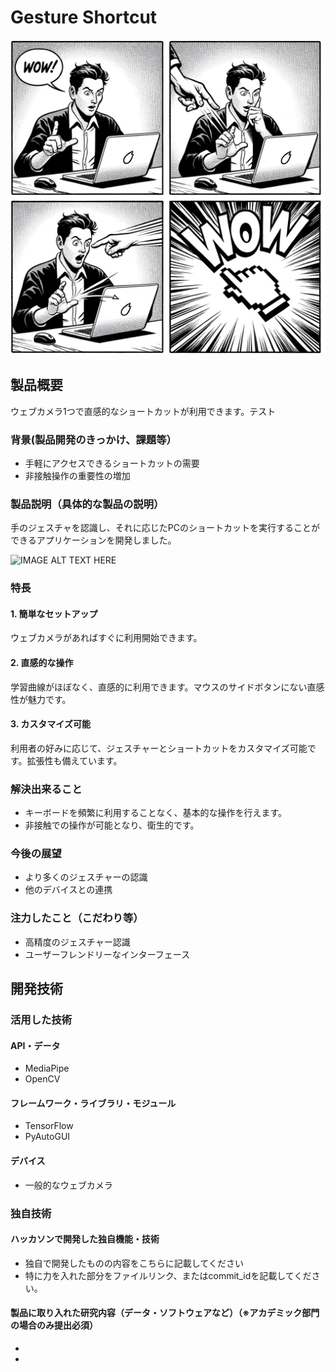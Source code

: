 # Gesture Shortcut

![IMAGE ALT TEXT HERE](data/instruction.png)

## 製品概要
ウェブカメラ1つで直感的なショートカットが利用できます。テスト

### 背景(製品開発のきっかけ、課題等）
- 手軽にアクセスできるショートカットの需要
- 非接触操作の重要性の増加

### 製品説明（具体的な製品の説明）
手のジェスチャを認識し、それに応じたPCのショートカットを実行することができるアプリケーションを開発しました。

![IMAGE ALT TEXT HERE](data/instruction_gui.png)

### 特長
#### 1. 簡単なセットアップ
ウェブカメラがあればすぐに利用開始できます。
#### 2. 直感的な操作
学習曲線がほぼなく、直感的に利用できます。マウスのサイドボタンにない直感性が魅力です。
#### 3. カスタマイズ可能
利用者の好みに応じて、ジェスチャーとショートカットをカスタマイズ可能です。拡張性も備えています。

### 解決出来ること
- キーボードを頻繁に利用することなく、基本的な操作を行えます。
- 非接触での操作が可能となり、衛生的です。

### 今後の展望
- より多くのジェスチャーの認識
- 他のデバイスとの連携

### 注力したこと（こだわり等）
* 高精度のジェスチャー認識
* ユーザーフレンドリーなインターフェース

## 開発技術
### 活用した技術
#### API・データ
* MediaPipe
* OpenCV

#### フレームワーク・ライブラリ・モジュール
* TensorFlow
* PyAutoGUI

#### デバイス
* 一般的なウェブカメラ

### 独自技術
#### ハッカソンで開発した独自機能・技術
* 独自で開発したものの内容をこちらに記載してください
* 特に力を入れた部分をファイルリンク、またはcommit_idを記載してください。

#### 製品に取り入れた研究内容（データ・ソフトウェアなど）（※アカデミック部門の場合のみ提出必須）
* 
* 
